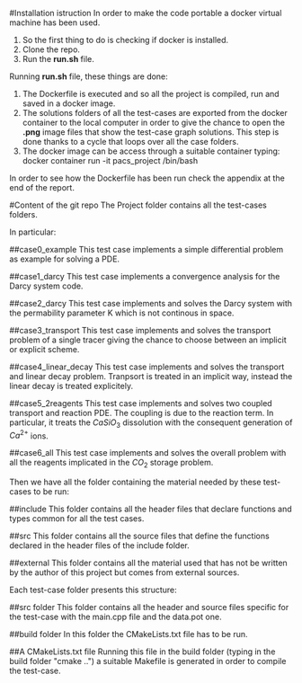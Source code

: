 #Installation istruction
In order to make the code portable a docker virtual machine has been used.

1. So the first thing to do is checking if docker is installed. 
2. Clone the repo.
2. Run the **run.sh** file.

Running **run.sh** file, these things are done:

1. The Dockerfile is executed and so all the project is compiled, run and saved in a docker image. 
2. The solutions folders of all the test-cases are exported from the docker container to the local computer in order to give the chance to open the **.png** image files that show the test-case graph solutions. This step is done thanks to a cycle that loops over all the case folders. 
3. The docker image can be access through a suitable container typing:
         docker container run -it pacs_project /bin/bash
 
In order to see how the Dockerfile has been run check the appendix at the end of the report. 

#Content of the git repo 
The Project folder contains all the test-cases folders.

In particular:

##case0_example
This test case implements a simple differential problem as example for solving a PDE.
 
##case1_darcy
This test case implements a convergence analysis for the Darcy system code.
 
##case2_darcy
This test case implements and solves the Darcy system with the permability parameter K which is not continous in space.
 
##case3_transport
This test case implements and solves the transport problem of a single tracer giving the chance to choose between an implicit or explicit scheme.
 
##case4_linear_decay
This test case implements and solves the transport and linear decay problem. Tranpsort is treated in an implicit way, instead the linear decay is treated explicitely.
 
##case5_2reagents
This test case implements and solves two coupled transport and reaction PDE. The coupling is due to the reaction term. In particular, it treats the $CaSiO_3$ dissolution with the consequent generation of $Ca^{2+}$ ions.
 
##case6_all
This test case implements and solves the overall problem with all the reagents implicated in the $CO_2$ storage problem. 

Then we have all the folder containing the material needed by these test-cases to be run:

##include
This folder contains all the header files that declare functions and types common for all the test cases.

##src
This folder contains all the source files that define the functions declared in the header files of the include folder.

##external
This folder contains all the material used that has not be written by the author of this project but comes from external sources.



Each test-case folder presents this structure:

##src folder
This folder contains all the header and source files specific for the test-case with the main.cpp file and the data.pot one. 

##build folder
In this folder the CMakeLists.txt file has to be run.

##A CMakeLists.txt file
Running this file in the build folder (typing in the build folder "cmake ..") a suitable Makefile is generated in order to compile the test-case. 







 


 
 

